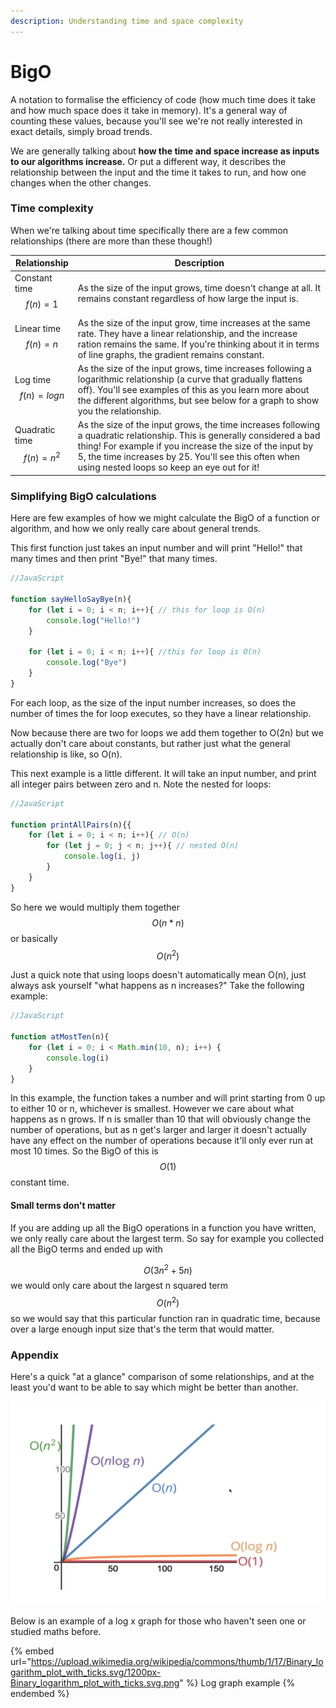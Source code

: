 ```yaml
---
description: Understanding time and space complexity
---
```


# BigO

A notation to formalise the efficiency of code (how much time does it take and how much space does it take in memory). It's a general way of counting these values, because you'll see we're not really interested in exact details, simply broad trends.

We are generally talking about **how the time and space increase as inputs to our algorithms increase.** Or put a different way, it describes the relationship between the input and the time it takes to run, and how one changes when the other changes.

### Time complexity

When we're talking about time specifically there are a few common relationships (there are more than these though!)

| Relationship                  | Description                                                                                                                                                                                                                                                                                 |
| ----------------------------- | ------------------------------------------------------------------------------------------------------------------------------------------------------------------------------------------------------------------------------------------------------------------------------------------- |
| Constant time $$f(n) = 1$$    | As the size of the input grows, time doesn't change at all. It remains constant regardless of how large the input is.                                                                                                                                                                       |
| Linear time $$f(n) = n$$      | As the size of the input grow, time increases at the same rate. They have a linear relationship, and the increase ration remains the same. If you're thinking about it in terms of line graphs, the gradient remains constant.                                                              |
| Log time $$f(n) = log n$$     | As the size of the input grows, time increases following a logarithmic relationship (a curve that gradually flattens off). You'll see examples of this as you learn more about the different algorithms, but see below for a graph to show you the relationship.                            |
| Quadratic time $$f(n) = n^2$$ | As the size of the input grows, the time increases following a quadratic relationship. This is generally considered a bad thing! For example if you increase the size of the input by 5, the time increases by 25. You'll see this often when using nested loops so keep an eye out for it! |

### Simplifying BigO calculations

Here are few examples of how we might calculate the BigO of a function or algorithm, and how we only really care about general trends.

This first function just takes an input number and will print "Hello!" that many times and then print "Bye!" that many times.

```javascript
//JavaScript

function sayHelloSayBye(n){
    for (let i = 0; i < n; i++){ // this for loop is O(n)
        console.log("Hello!")
    }
    
    for (let i = 0; i < n; i++){ //this for loop is O(n)
        console.log("Bye")
    }
}
```

For each loop, as the size of the input number increases, so does the number of times the for loop executes, so they have a linear relationship.&#x20;

Now because there are two for loops we add them together to O(2n) but we actually don't care about constants, but rather just what the general relationship is like, so O(n).

This next example is a little different. It will take an input number, and print all integer pairs between zero and n. Note the nested for loops:

```javascript
//JavaScript

function printAllPairs(n){{
    for (let i = 0; i < n; i++){ // O(n)
        for (let j = 0; j < n; j++){ // nested O(n)
            console.log(i, j)
        }
    }
}
```

So here we would multiply them together $$O(n * n)$$ or basically $$O(n^2)$$

Just a quick note that using loops doesn't automatically mean O(n), just always ask yourself "what happens as n increases?" Take the following example:

```javascript
//JavaScript

function atMostTen(n){
    for (let i = 0; i < Math.min(10, n); i++) {
        console.log(i)
    }
}
```

In this example, the function takes a number and will print starting from 0 up to either 10 or n, whichever is smallest. However we care about what happens as n grows. If n is smaller than 10 that will obviously change the number of operations, but as n get's larger and larger it doesn't actually have any effect on the number of operations because it'll only ever run at most 10 times. So the BigO of this is $$O(1)$$ constant time.

#### Small terms don't matter

If you are adding up all the BigO operations in a function you have written, we only really care about the largest term. So say for example you collected all the BigO terms and ended up with

$$O(3n^2 + 5n)$$ we would only care about the largest n squared term $$O(n^2)$$ so we would say that this particular function ran in quadratic time, because over a large enough input size that's the term that would matter.

### Appendix

Here's a quick "at a glance" comparison of some relationships, and at the least you'd want to be able to say which might be better than another.&#x20;

![Examples of some relationships](.gitbook/assets/image.png)

Below is an example of a log x graph for those who haven't seen one or studied maths before.

{% embed url="https://upload.wikimedia.org/wikipedia/commons/thumb/1/17/Binary_logarithm_plot_with_ticks.svg/1200px-Binary_logarithm_plot_with_ticks.svg.png" %}
Log graph example
{% endembed %}
